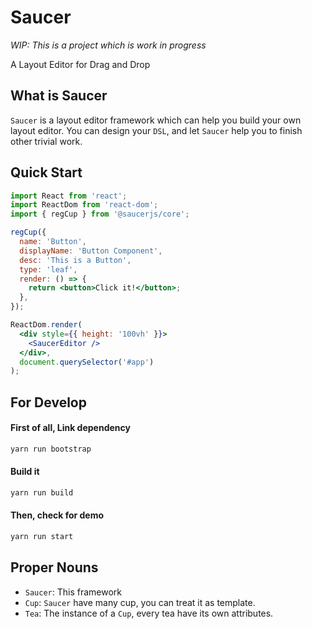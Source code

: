 # Saucer

*WIP: This is a project which is work in progress*

A Layout Editor for Drag and Drop

## What is Saucer

`Saucer` is a layout editor framework which can help you build your own layout editor. You can design your `DSL`, and let `Saucer` help you to finish other trivial work.

## Quick Start

```jsx
import React from 'react';
import ReactDom from 'react-dom';
import { regCup } from '@saucerjs/core';

regCup({
  name: 'Button',
  displayName: 'Button Component',
  desc: 'This is a Button',
  type: 'leaf',
  render: () => {
    return <button>Click it!</button>;
  },
});

ReactDom.render(
  <div style={{ height: '100vh' }}>
    <SaucerEditor />
  </div>,
  document.querySelector('#app')
);
```

## For Develop

#### First of all, Link dependency

```bash
yarn run bootstrap
```

#### Build it

```bash
yarn run build
```

#### Then, check for demo

```bash
yarn run start
```

## Proper Nouns

- `Saucer`: This framework
- `Cup`: `Saucer` have many cup, you can treat it as template.
- `Tea`: The instance of a `Cup`, every tea have its own attributes.
